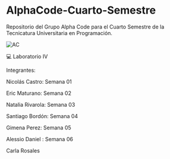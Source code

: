 # AlphaCode-Cuarto-Semestre

Repositorio del Grupo Alpha Code para el Cuarto Semestre de la Tecnicatura Universitaria en Programación.

![AC](https://user-images.githubusercontent.com/113073790/234140028-4ff97926-97ee-4ae4-ac7f-7bc66e26ad02.jpeg)

💻 Laboratorio IV


Integrantes:

Nicolás Castro: Semana 01

Eric Maturano: Semana 02

Natalia Rivarola: Semana 03

Santiago Bordón: Semana 04

Gimena Perez: Semana 05

Alessio Daniel : Semana 06

Carla Rosales 
